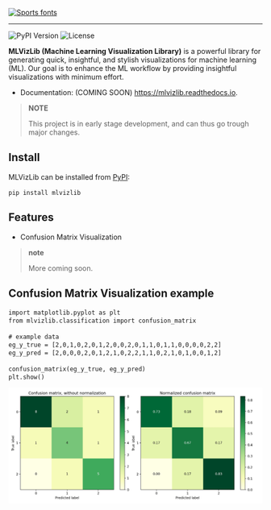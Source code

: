 [![Sports fonts](https://see.fontimg.com/api/renderfont4/AwO6/eyJyIjoiZnMiLCJoIjoxMzUsInciOjEwMDAsImZzIjoxMzUsImZnYyI6IiNCRjFBQUMiLCJiZ2MiOiIjQkYyMTIxIiwidCI6MX0/W01MXVZpekxpYg/sportrop-regular.png)](https://www.fontspace.com/category/sports)

--------------------------------------

![PyPI Version](https://img.shields.io/pypi/v/mlvizlib)
![License](https://img.shields.io/pypi/l/mlvizlib)

**MLVizLib (Machine Learning Visualization Library)** is a powerful
library for generating quick, insightful, and stylish visualizations for
machine learning (ML). Our goal is to enhance the ML workflow by
providing insightful visualizations with minimum effort.

-   Documentation: (COMING SOON) <https://mlvizlib.readthedocs.io>.

> **NOTE**
>
> This project is in early stage development, and can thus go trough major changes.

Install
-------

MLVizLib can be installed from
[PyPI](https://pypi.org/project/mlvizlib/):

``` {.sourceCode .python}
pip install mlvizlib
```

Features
--------

-   Confusion Matrix Visualization

> **note**
>
> More coming soon.

Confusion Matrix Visualization example
--------------------------------------

``` {.sourceCode .python}
import matplotlib.pyplot as plt
from mlvizlib.classification import confusion_matrix

# example data
eg_y_true = [2,0,1,0,2,0,1,2,0,0,2,0,1,1,0,1,1,0,0,0,0,2,2]
eg_y_pred = [2,0,0,0,2,0,1,2,1,0,2,2,1,1,0,2,1,0,1,0,0,1,2]

confusion_matrix(eg_y_true, eg_y_pred)
plt.show()
```
<p align="center">
  <img src="img/example-cm-viz.jpg" width="800" />
</p>



